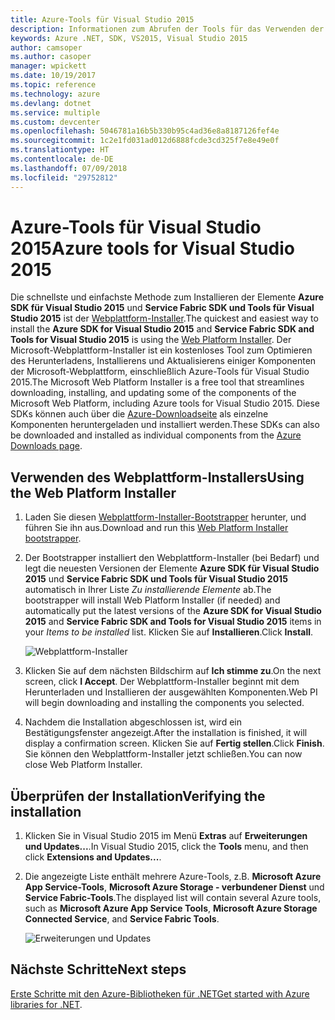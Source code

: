 ```yaml
---
title: Azure-Tools für Visual Studio 2015
description: Informationen zum Abrufen der Tools für das Verwenden der Azure .NET-Bibliotheken in Visual Studio 2015.
keywords: Azure .NET, SDK, VS2015, Visual Studio 2015
author: camsoper
ms.author: casoper
manager: wpickett
ms.date: 10/19/2017
ms.topic: reference
ms.technology: azure
ms.devlang: dotnet
ms.service: multiple
ms.custom: devcenter
ms.openlocfilehash: 5046781a16b5b330b95c4ad36e8a8187126fef4e
ms.sourcegitcommit: 1c2e1fd031ad012d6888fcde3cd325f7e8e49e0f
ms.translationtype: HT
ms.contentlocale: de-DE
ms.lasthandoff: 07/09/2018
ms.locfileid: "29752812"
---
```

# <a name="azure-tools-for-visual-studio-2015"></a><span data-ttu-id="c1ec0-104">Azure-Tools für Visual Studio 2015</span><span class="sxs-lookup"><span data-stu-id="c1ec0-104">Azure tools for Visual Studio 2015</span></span>

<span data-ttu-id="c1ec0-105">Die schnellste und einfachste Methode zum Installieren der Elemente **Azure SDK für Visual Studio 2015** und **Service Fabric SDK und Tools für Visual Studio 2015** ist der [Webplattform-Installer](https://www.microsoft.com/web/downloads/platform.aspx).</span><span class="sxs-lookup"><span data-stu-id="c1ec0-105">The quickest and easiest way to install the **Azure SDK for Visual Studio 2015** and **Service Fabric SDK and Tools for Visual Studio 2015** is using the [Web Platform Installer](https://www.microsoft.com/web/downloads/platform.aspx).</span></span>  <span data-ttu-id="c1ec0-106">Der Microsoft-Webplattform-Installer ist ein kostenloses Tool zum Optimieren des Herunterladens, Installierens und Aktualisierens einiger Komponenten der Microsoft-Webplattform, einschließlich Azure-Tools für Visual Studio 2015.</span><span class="sxs-lookup"><span data-stu-id="c1ec0-106">The Microsoft Web Platform Installer is a free tool that streamlines downloading, installing, and updating some of the components of the Microsoft Web Platform, including Azure tools for Visual Studio 2015.</span></span>  <span data-ttu-id="c1ec0-107">Diese SDKs können auch über die [Azure-Downloadseite](https://azure.microsoft.com/downloads/) als einzelne Komponenten heruntergeladen und installiert werden.</span><span class="sxs-lookup"><span data-stu-id="c1ec0-107">These SDKs can also be downloaded and installed as individual components from the [Azure Downloads page](https://azure.microsoft.com/downloads/).</span></span> 

## <a name="using-the-web-platform-installer"></a><span data-ttu-id="c1ec0-108">Verwenden des Webplattform-Installers</span><span class="sxs-lookup"><span data-stu-id="c1ec0-108">Using the Web Platform Installer</span></span>

1. <span data-ttu-id="c1ec0-109">Laden Sie diesen [Webplattform-Installer-Bootstrapper](https://www.microsoft.com/web/handlers/webpi.ashx?command=getinstallerredirect&appid=VWDOrVs2015AzurePack;MicrosoftAzure-ServiceFabric-VS2015) herunter, und führen Sie ihn aus.</span><span class="sxs-lookup"><span data-stu-id="c1ec0-109">Download and run this [Web Platform Installer bootstrapper](https://www.microsoft.com/web/handlers/webpi.ashx?command=getinstallerredirect&appid=VWDOrVs2015AzurePack;MicrosoftAzure-ServiceFabric-VS2015).</span></span>  

2. <span data-ttu-id="c1ec0-110">Der Bootstrapper installiert den Webplattform-Installer (bei Bedarf) und legt die neuesten Versionen der Elemente **Azure SDK für Visual Studio 2015** und **Service Fabric SDK und Tools für Visual Studio 2015** automatisch in Ihrer Liste *Zu installierende Elemente* ab.</span><span class="sxs-lookup"><span data-stu-id="c1ec0-110">The bootstrapper will install Web Platform Installer (if needed) and automatically put the latest versions of the  **Azure SDK for Visual Studio 2015** and **Service Fabric SDK and Tools for Visual Studio 2015** items in your *Items to be installed* list.</span></span>  <span data-ttu-id="c1ec0-111">Klicken Sie auf **Installieren**.</span><span class="sxs-lookup"><span data-stu-id="c1ec0-111">Click **Install**.</span></span>

    ![Webplattform-Installer](media/dotnet-sdk-vs2015-install/webpi.png)

3. <span data-ttu-id="c1ec0-113">Klicken Sie auf dem nächsten Bildschirm auf **Ich stimme zu**.</span><span class="sxs-lookup"><span data-stu-id="c1ec0-113">On the next screen, click **I Accept**.</span></span>  <span data-ttu-id="c1ec0-114">Der Webplattform-Installer beginnt mit dem Herunterladen und Installieren der ausgewählten Komponenten.</span><span class="sxs-lookup"><span data-stu-id="c1ec0-114">Web PI will begin downloading and installing the components you selected.</span></span>

4. <span data-ttu-id="c1ec0-115">Nachdem die Installation abgeschlossen ist, wird ein Bestätigungsfenster angezeigt.</span><span class="sxs-lookup"><span data-stu-id="c1ec0-115">After the installation is finished, it will display a confirmation screen.</span></span>  <span data-ttu-id="c1ec0-116">Klicken Sie auf **Fertig stellen**.</span><span class="sxs-lookup"><span data-stu-id="c1ec0-116">Click **Finish**.</span></span>  <span data-ttu-id="c1ec0-117">Sie können den Webplattform-Installer jetzt schließen.</span><span class="sxs-lookup"><span data-stu-id="c1ec0-117">You can now close Web Platform Installer.</span></span>

## <a name="verifying-the-installation"></a><span data-ttu-id="c1ec0-118">Überprüfen der Installation</span><span class="sxs-lookup"><span data-stu-id="c1ec0-118">Verifying the installation</span></span>

1. <span data-ttu-id="c1ec0-119">Klicken Sie in Visual Studio 2015 im Menü **Extras** auf **Erweiterungen und Updates...**.</span><span class="sxs-lookup"><span data-stu-id="c1ec0-119">In Visual Studio 2015, click the **Tools** menu, and then click **Extensions and Updates...**.</span></span>

2. <span data-ttu-id="c1ec0-120">Die angezeigte Liste enthält mehrere Azure-Tools, z.B. **Microsoft Azure App Service-Tools**, **Microsoft Azure Storage - verbundener Dienst** und **Service Fabric-Tools**.</span><span class="sxs-lookup"><span data-stu-id="c1ec0-120">The displayed list will contain several Azure tools, such as **Microsoft Azure App Service Tools**, **Microsoft Azure Storage Connected Service**, and **Service Fabric Tools**.</span></span>

    ![Erweiterungen und Updates](media\dotnet-sdk-vs2015-install\ext-tools.png)

## <a name="next-steps"></a><span data-ttu-id="c1ec0-122">Nächste Schritte</span><span class="sxs-lookup"><span data-stu-id="c1ec0-122">Next steps</span></span>

<span data-ttu-id="c1ec0-123">[Erste Schritte mit den Azure-Bibliotheken für .NET](dotnet-sdk-azure-get-started.md)</span><span class="sxs-lookup"><span data-stu-id="c1ec0-123">[Get started with Azure libraries for .NET](dotnet-sdk-azure-get-started.md).</span></span>
